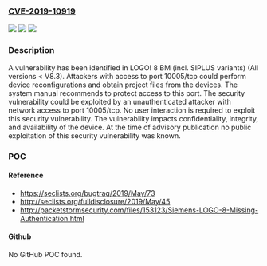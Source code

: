 ### [CVE-2019-10919](https://cve.mitre.org/cgi-bin/cvename.cgi?name=CVE-2019-10919)
![](https://img.shields.io/static/v1?label=Product&message=LOGO!%208%20BM%20(incl.%20SIPLUS%20variants)&color=blue)
![](https://img.shields.io/static/v1?label=Version&message=n%2Fa&color=blue)
![](https://img.shields.io/static/v1?label=Vulnerability&message=CWE-306%3A%20Missing%20Authentication%20for%20Critical%20Function&color=brighgreen)

### Description

A vulnerability has been identified in LOGO! 8 BM (incl. SIPLUS variants) (All versions < V8.3). Attackers with access to port 10005/tcp could perform device reconfigurations and obtain project files from the devices. The system manual recommends to protect access to this port. The security vulnerability could be exploited by an unauthenticated attacker with network access to port 10005/tcp. No user interaction is required to exploit this security vulnerability. The vulnerability impacts confidentiality, integrity, and availability of the device. At the time of advisory publication no public exploitation of this security vulnerability was known.

### POC

#### Reference
- https://seclists.org/bugtraq/2019/May/73
- http://seclists.org/fulldisclosure/2019/May/45
- http://packetstormsecurity.com/files/153123/Siemens-LOGO-8-Missing-Authentication.html

#### Github
No GitHub POC found.

